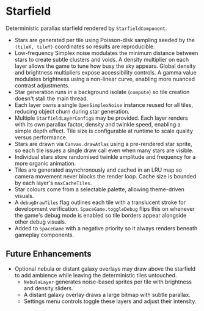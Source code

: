 # Starfield

Deterministic parallax starfield rendered by `StarfieldComponent`.

- Stars are generated per tile using Poisson-disk sampling seeded by the
  `(tileX, tileY)` coordinates so results are reproducible.
- Low-frequency Simplex noise modulates the minimum distance between stars to
  create subtle clusters and voids. A density multiplier on each layer allows
  the game to tune how busy the sky appears. Global density and brightness
  multipliers expose accessibility controls. A gamma value modulates brightness
  using a non-linear curve, enabling more nuanced contrast adjustments.
- Star generation runs in a background isolate (`compute`) so tile creation
  doesn't stall the main thread.
- Each layer owns a single `OpenSimplexNoise` instance reused for all tiles,
  reducing object churn during star generation.
- Multiple `StarfieldLayerConfig`s may be provided. Each layer renders with its
  own parallax factor, density and twinkle speed, enabling a simple depth
  effect. Tile size is configurable at runtime to scale quality versus
  performance.
- Stars are drawn via `Canvas.drawAtlas` using a pre-rendered star sprite, so
  each tile issues a single draw call even when many stars are visible.
- Individual stars store randomised twinkle amplitude and frequency for a more
  organic animation.
- Tiles are generated asynchronously and cached in an LRU map so camera movement
  never blocks the render loop. Cache size is bounded by each layer's
  `maxCacheTiles`.
- Star colours come from a selectable palette, allowing theme-driven visuals.
- A `debugDrawTiles` flag outlines each tile with a translucent stroke for
  development verification. `SpaceGame.toggleDebug` flips this on whenever the
  game's debug mode is enabled so tile borders appear alongside other debug
  visuals.
- Added to `SpaceGame` with a negative priority so it always renders beneath
  gameplay components.

## Future Enhancements

- Optional nebula or distant galaxy overlays may draw above the starfield to
  add ambience while leaving the deterministic tiles untouched.
  - `NebulaLayer` generates noise-based sprites per tile with brightness and
    density sliders.
  - A distant galaxy overlay draws a large bitmap with subtle parallax.
  - Settings menu controls toggle these layers and adjust their intensity.
